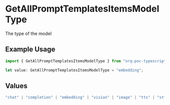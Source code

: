 # GetAllPromptTemplatesItemsModelType

The type of the model

## Example Usage

```typescript
import { GetAllPromptTemplatesItemsModelType } from "orq-poc-typescript-multi-env-version/models/operations";

let value: GetAllPromptTemplatesItemsModelType = "embedding";
```

## Values

```typescript
"chat" | "completion" | "embedding" | "vision" | "image" | "tts" | "stt" | "rerank"
```